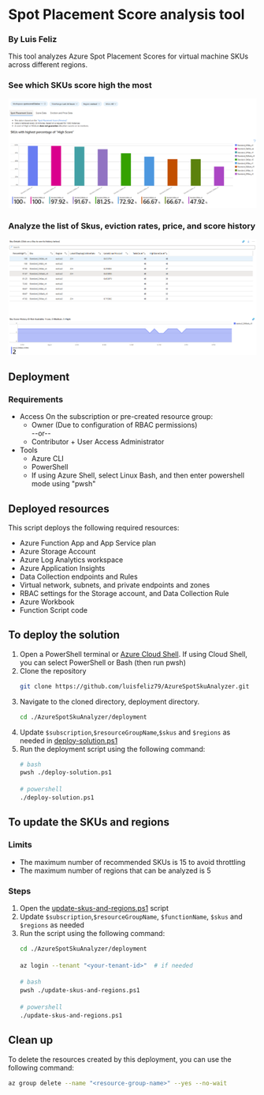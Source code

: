 # Spot Placement Score analysis tool
### By Luis Feliz

This tool analyzes Azure Spot Placement Scores for virtual machine SKUs across different regions.

### See which SKUs score high the most
![Azure Spot Placement Score Analysis Tool](./images/high-scoring-skus.png)

### Analyze the list of Skus, eviction rates, price, and score history
![Sku Analysis Grid](./images/sku-analysis-grid.png)

## Deployment

### Requirements
- Access
On the subscription or pre-created resource group:
   - Owner (Due to configuration of RBAC permissions)<br>
                --or--
   - Contributor + User Access Administrator
- Tools
   - Azure CLI
   - PowerShell
   - If using Azure Shell, select Linux Bash, and then enter powershell mode using "pwsh"

## Deployed resources
This script deploys the following required resources:
- Azure Function App and App Service plan
- Azure Storage Account
- Azure Log Analytics workspace
- Azure Application Insights
- Data Collection endpoints and Rules
- Virtual network, subnets, and private endpoints and zones
- RBAC settings for the Storage account, and Data Collection Rule
- Azure Workbook
- Function Script code

## To deploy the solution
1. Open a PowerShell terminal or [Azure Cloud Shell](https://shell.azure.com).  If using Cloud Shell, you can select PowerShell or Bash (then run pwsh)
2. Clone the repository
    ```bash
    git clone https://github.com/luisfeliz79/AzureSpotSkuAnalyzer.git
    ```
2. Navigate to the cloned directory, deployment directory.
   ```bash
   cd ./AzureSpotSkuAnalyzer/deployment
   ```
3. Update `$subscription`,`$resourceGroupName`,`$skus` and `$regions` as needed in [deploy-solution.ps1](./deployment/deploy-solution.ps1)
4. Run the deployment script using the following command:
   ```bash   
   # bash
   pwsh ./deploy-solution.ps1
   
   # powershell
   ./deploy-solution.ps1
   ```

## To update the SKUs and regions
### Limits
- The maximum number of recommended SKUs is 15 to avoid throttling
- The maximum number of regions that can be analyzed is 5
### Steps
1. Open the [update-skus-and-regions.ps1](./deployment/update-skus-and-regions.ps1) script
2. Update `$subscription`,`$resourceGroupName`, `$functionName`, `$skus` and `$regions` as needed
3. Run the script using the following command:
   ```bash
   cd ./AzureSpotSkuAnalyzer/deployment

   az login --tenant "<your-tenant-id>"  # if needed

   # bash
   pwsh ./update-skus-and-regions.ps1

   # powershell
   ./update-skus-and-regions.ps1
   ```

## Clean up
To delete the resources created by this deployment, you can use the following command:
```bash
az group delete --name "<resource-group-name>" --yes --no-wait
```
